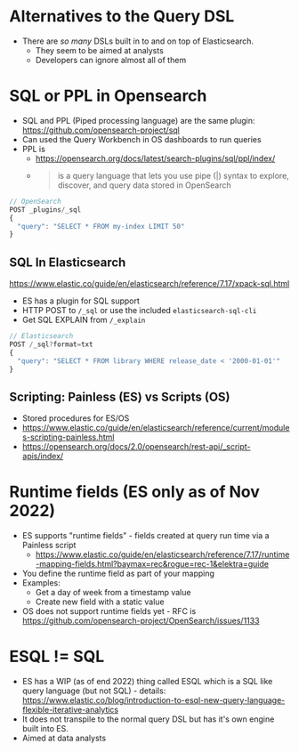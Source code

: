 # Alternatives to the Query DSL

* There are *so many* DSLs built in to and on top of Elasticsearch.
  * They seem to be aimed at analysts
  * Developers can ignore almost all of them

# SQL or PPL in Opensearch

* SQL and PPL (Piped processing language) are the same plugin: https://github.com/opensearch-project/sql
* Can used the Query Workbench in OS dashboards to run queries
* PPL is
  * https://opensearch.org/docs/latest/search-plugins/sql/ppl/index/
  * > is a query language that lets you use pipe (|) syntax to explore, discover, and query data stored in OpenSearch

```js
// OpenSearch
POST _plugins/_sql
{
  "query": "SELECT * FROM my-index LIMIT 50"
}
```

## SQL In Elasticsearch

https://www.elastic.co/guide/en/elasticsearch/reference/7.17/xpack-sql.html

* ES has a plugin for SQL support
* HTTP POST to `/_sql` or use the included `elasticsearch-sql-cli`
* Get SQL EXPLAIN from `/_explain`

```js
// Elasticsearch
POST /_sql?format=txt
{
  "query": "SELECT * FROM library WHERE release_date < '2000-01-01'"
}

```

## Scripting: Painless (ES) vs Scripts (OS)

* Stored procedures for ES/OS
* https://www.elastic.co/guide/en/elasticsearch/reference/current/modules-scripting-painless.html
* https://opensearch.org/docs/2.0/opensearch/rest-api/_script-apis/index/


# Runtime fields (ES only as of Nov 2022)

* ES supports "runtime fields" - fields created at query run time via a Painless script
  * https://www.elastic.co/guide/en/elasticsearch/reference/7.17/runtime-mapping-fields.html?baymax=rec&rogue=rec-1&elektra=guide
* You define the runtime field as part of your mapping
* Examples:
  * Get a day of week from a timestamp value
  * Create new field with a static value
* OS does not support runtime fields yet - RFC is https://github.com/opensearch-project/OpenSearch/issues/1133

# ESQL != SQL

* ES has a WIP (as of end 2022) thing called ESQL which is a SQL like query language (but not SQL) - details: https://www.elastic.co/blog/introduction-to-esql-new-query-language-flexible-iterative-analytics
* It does not transpile to the normal query DSL but has it's own engine built into ES.
* Aimed at data analysts